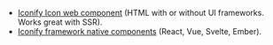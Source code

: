 - [Iconify Icon web component](/iconify-icon/index.md) (HTML with or without UI frameworks. Works great with SSR).
- [Iconify framework native components](/icon-components/index.md) (React, Vue, Svelte, Ember).
